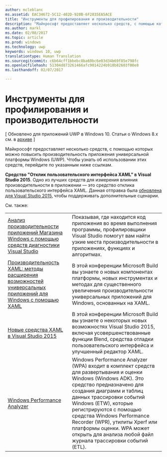 ```yaml
---
author: mcleblanc
ms.assetid: EAC34672-5C12-402D-920B-6F2835EA5ACE
title: "Инструменты для профилирования и производительности"
description: "Майкрософт предоставляет несколько средств, с помощью которых можно повысить производительность приложения универсальной платформы Windows (UWP)."
ms.author: markl
ms.date: 02/08/2017
ms.topic: article
ms.prod: windows
ms.technology: uwp
keywords: windows 10, uwp
translationtype: Human Translation
ms.sourcegitcommit: c6b64cff1bbebc8ba69bc6e03d34b69f85e798fc
ms.openlocfilehash: 51304d873261466afc9014224b918b82603f00e8
ms.lasthandoff: 02/07/2017

---
```

# <a name="tools-for-profiling-and-performance"></a>Инструменты для профилирования и производительности

\[ Обновлено для приложений UWP в Windows 10. Статьи о Windows 8.x см. в [архиве](http://go.microsoft.com/fwlink/p/?linkid=619132) \]

Майкрософт предоставляет несколько средств, с помощью которых можно повысить производительность приложения универсальной платформы Windows (UWP). Чтобы узнать об использовании этих средств, перейдите по указанным ниже ссылкам.

**Средство "Отклик пользовательского интерфейса XAML" в Visual Studio 2015**. Одно из лучших средств для измерения влияния производительности в приложении — это средство отклика пользовательского интерфейса XAML. Данная отправка была [обновлена для Visual Studio 2015](http://blogs.msdn.com/b/wpf/archive/2015/01/14/new-ui-performance-analysis-tool-for-wpf-applications.aspx), чтобы поддерживать дополнительные сценарии.

См. также:

|           |             |
|-----------|-------------|
| [Анализ производительности приложений Магазина Windows с помощью средств диагностики Visual Studio](https://msdn.microsoft.com/library/windows/apps/xaml/hh696636.aspx) | Показывая, где находится код приложения во время выполнения программы, профилировщики Visual Studio помогут вам найти узкие места производительности в приложениях, функциях и алгоритмах. |
| [Производительность XAML: методы расширения возможностей универсальных приложений для Windows с помощью XAML](https://channel9.msdn.com/Events/Build/2015/3-698) | В этой конференции Microsoft Build вы узнаете о новых компонентах платформы, новых инструментах и методах для существенного увеличения производительности универсальных приложений для Windows, основанных на XAML. |
| [Новые средства XAML в Visual Studio 2015](https://channel9.msdn.com/Events/Build/2015/2-697) | В этой конференции Microsoft Build вы узнаете о некоторых новых возможностях Visual Studio 2015, включая усовершенствованные функции Blend, средства отладки пользовательского интерфейса и улучшенный редактор XAML. |
| [Windows Performance Analyzer](https://msdn.microsoft.com/library/windows/apps/xaml/hh448170.aspx) | Windows Performance Analyzer (WPA) входит в комплект средств для развертывания и оценки Windows (Windows ADK). Это средство предназначено для создания диаграмм и таблиц данных трассировки событий Windows (ETW), которые регистрируются с помощью средства Windows Performance Recorder (WPR), утилиты Xperf или платформы оценки. WPA может открыть для анализа любой файл журнала трассировки событий (ETL). |

 


